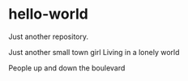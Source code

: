 # hello-world
Just another repository.

Just another small town girl
Living in a lonely world

People up and down the boulevard
